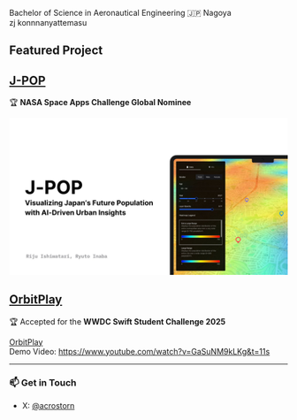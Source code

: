 Bachelor of Science in Aeronautical Engineering 🇯🇵 Nagoya  
zj konnnanyattemasu

## Featured Project

## [J-POP](https://github.com/acrostorn/J-POP)  

🏆 **NASA Space Apps Challenge Global Nominee**  

![J-POP](https://github.com/acrostorn/J-POP/raw/main/images/Thumbnail.jpg)  

## [OrbitPlay](https://github.com/acrostorn/OrbitPlay)  
🏆 Accepted for the **WWDC Swift Student Challenge 2025**  

[OrbitPlay](https://github.com/acrostorn/OrbitPlay/blob/main/Image/icon.png?raw=true)  
Demo Video: https://www.youtube.com/watch?v=GaSuNM9kLKg&t=11s  

---

### 📫 Get in Touch

- X: [@acrostorn](https://x.com/acrostorn?s=21)  

